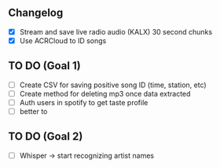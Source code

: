 ## Changelog

- [x] Stream and save live radio audio (KALX) 30 second chunks
- [x] Use ACRCloud to ID songs

## TO DO (Goal 1)
- [ ]  Create CSV for saving positive song ID (time, station, etc)
- [ ]  Create method for deleting mp3 once data extracted
- [ ]  Auth users in spotify to get taste profile
- [ ]  better to

## TO DO (Goal 2)
- [ ]  Whisper -> start recognizing artist names
